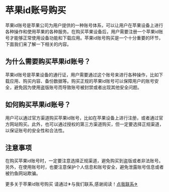 # 苹果id账号购买

苹果id账号是苹果公司为用户提供的一种账号体系，可以让用户在苹果设备上进行各种操作和使用苹果的各种服务。在购买苹果设备后，用户需要注册一个苹果id账号才能够正常使用设备功能和下载应用。苹果id账号购买是一个十分重要的环节，下面我们来了解一下相关的内容。

## 为什么需要购买苹果id账号？

苹果id账号是苹果设备的通行证，用户需要通过这个账号来进行各种操作，比如下载应用、购买内容、备份数据等。购买正规的苹果id账号可以保障用户的账号安全，避免因为使用盗版账号而导致账号被封禁或者出现其他安全问题。

## 如何购买苹果id账号？

用户可以通过官方渠道购买苹果id账号，比如在苹果设备上进行注册，或者通过官方网站购买。此外，也可以通过授权的第三方渠道购买，但一定要选择正规渠道，以保证账号的安全性和合法性。

## 注意事项

在购买苹果id账号时，一定要注意选择正规渠道，避免购买到盗版或者非法账号。另外，在使用账号时，也要注意保护个人信息和账号安全，避免泄露账号信息或者被钓鱼网站欺骗。

更多关于苹果id账号购买 请通过✈与我们联系,感谢阅读！[点我联系✈](https://edge.G208.com)